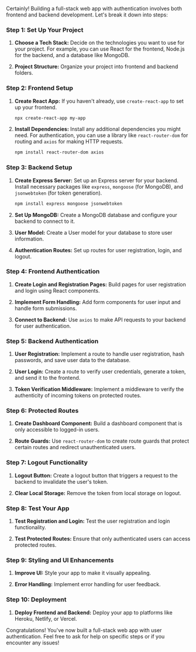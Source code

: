Certainly! Building a full-stack web app with authentication involves both frontend and backend development. Let's break it down into steps:

### Step 1: Set Up Your Project

1. **Choose a Tech Stack:**
   Decide on the technologies you want to use for your project. For example, you can use React for the frontend, Node.js for the backend, and a database like MongoDB.

2. **Project Structure:**
   Organize your project into frontend and backend folders.

### Step 2: Frontend Setup

1. **Create React App:**
   If you haven't already, use `create-react-app` to set up your frontend.
   ```bash
   npx create-react-app my-app
   ```

2. **Install Dependencies:**
   Install any additional dependencies you might need. For authentication, you can use a library like `react-router-dom` for routing and `axios` for making HTTP requests.

   ```bash
   npm install react-router-dom axios
   ```

### Step 3: Backend Setup

1. **Create Express Server:**
   Set up an Express server for your backend. Install necessary packages like `express`, `mongoose` (for MongoDB), and `jsonwebtoken` (for token generation).

   ```bash
   npm install express mongoose jsonwebtoken
   ```

2. **Set Up MongoDB:**
   Create a MongoDB database and configure your backend to connect to it.

3. **User Model:**
   Create a User model for your database to store user information.

4. **Authentication Routes:**
   Set up routes for user registration, login, and logout.

### Step 4: Frontend Authentication

1. **Create Login and Registration Pages:**
   Build pages for user registration and login using React components.

2. **Implement Form Handling:**
   Add form components for user input and handle form submissions.

3. **Connect to Backend:**
   Use `axios` to make API requests to your backend for user authentication.

### Step 5: Backend Authentication

1. **User Registration:**
   Implement a route to handle user registration, hash passwords, and save user data to the database.

2. **User Login:**
   Create a route to verify user credentials, generate a token, and send it to the frontend.

3. **Token Verification Middleware:**
   Implement a middleware to verify the authenticity of incoming tokens on protected routes.

### Step 6: Protected Routes

1. **Create Dashboard Component:**
   Build a dashboard component that is only accessible to logged-in users.

2. **Route Guards:**
   Use `react-router-dom` to create route guards that protect certain routes and redirect unauthenticated users.

### Step 7: Logout Functionality

1. **Logout Button:**
   Create a logout button that triggers a request to the backend to invalidate the user's token.

2. **Clear Local Storage:**
   Remove the token from local storage on logout.

### Step 8: Test Your App

1. **Test Registration and Login:**
   Test the user registration and login functionality.

2. **Test Protected Routes:**
   Ensure that only authenticated users can access protected routes.

### Step 9: Styling and UI Enhancements

1. **Improve UI:**
   Style your app to make it visually appealing.

2. **Error Handling:**
   Implement error handling for user feedback.

### Step 10: Deployment

1. **Deploy Frontend and Backend:**
   Deploy your app to platforms like Heroku, Netlify, or Vercel.

Congratulations! You've now built a full-stack web app with user authentication. Feel free to ask for help on specific steps or if you encounter any issues!